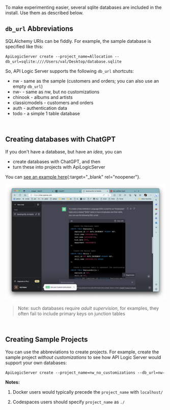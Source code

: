 To make experimenting easier, several sqlite databases are included in the install.  Use them as described below.

## `db_url` Abbreviations

SQLAlchemy URIs can be fiddly.  For example, the sample database is specified like this:

```
ApiLogicServer create --project_name=Allocation --db_url=sqlite:////Users/val/Desktop/database.sqlite
```

So, API Logic Server supports the following `db_url` shortcuts:

* nw - same as the sample (customers and orders; you can also use an empty `db_url`)
* nw- - same as nw, but no customizations
* chinook - albums and artists
* classicmodels - customers and orders
* auth - authentication data
* todo - a simple 1 table database

&nbsp;

## Creating databases with ChatGPT

If you don't have a database, but have an *idea*, you can 

* create databases with ChatGPT, and then 
* turn these into projects with ApiLogicServer

You can [see an example here](https://github.com/ApiLogicServer/ApiLogicServer-src/tree/main/tests/test_databases/ai-created){:target="_blank" rel="noopener"}.

![chatgpt](images/model/employees%20and%20skills.png)

> Note: such databases require *adult supervision*, for examples, they often fail to include primary keys on junction tables

&nbsp;

## Creating Sample Projects

You can use the abbreviations to create projects.  For example, create the sample project _without customizations_ to see how API Logic Server would support your own databases:

```
ApiLogicServer create --project_name=nw_no_customizations --db_url=nw-
```

__Notes:__

1. Docker users would typically precede the `project_name` with `localhost/`

2. Codespaces users should specify `project_name` as `./`

